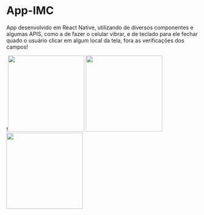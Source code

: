 # App-IMC

App desenvolvido em React Native, utilizando de diversos componentes e algumas APIS, como a de fazer o celular vibrar, e de teclado para ele fechar quado o usuário clicar em algum local da tela, fora as verificações dos campos!


 !<img src="" width="200px"/>
 <img src="" width="200px"/>
 <img src="" width="200px"/>

